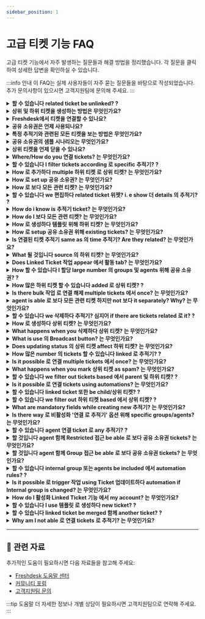 ```yaml
---
sidebar_position: 1
---
```


# 고급 티켓 기능 FAQ

고급 티켓 기능에서 자주 발생하는 질문들과 해결 방법을 정리했습니다. 각 질문을 클릭하여 상세한 답변을 확인하실 수 있습니다.

:::info 안내
이 FAQ는 실제 사용자들이 자주 묻는 질문들을 바탕으로 작성되었습니다. 추가 문의사항이 있으시면 고객지원팀에 문의해 주세요.
:::

<details>
<summary><strong>할 수 있습니다 related ticket be unlinked? ?</strong></summary>

Yes it is possible. 로 연결 해제 ticket 에서 추적기, 이동하다 **연결된 티켓** 및 클릭하다**연결 해제**. 이렇게 하면 해당 추적기에서 티켓 연결이 영구적으로 해제되며 되돌릴 수 없습니다.! [이미지](https://s3. amazonaws. com/cdn. freshdesk. com/data/helpdesk/attachments/production/50008082321/original/02y8OJhzp0wL5LyM2RIfLFT5optAT689JA. gif? 1681213289)

</details>

<details>
<summary><strong>상위 및 하위 티켓을 생성하는 방법은 무엇인가요?</strong></summary>

You 할 수 있습니다 열다 ticket, 클릭하다 ‘추가하다 Child’ 및 선택하다 between "Using 템플릿" 및 "New 하위 티켓". 원본 티켓은 상위 티켓이 되고 하위 티켓은 새 티켓으로 생성됩니다. This 기능 is 사용 가능 에서 Estate 요금제 onwards 에서 Freshdesk.

</details>

<details>
<summary><strong>Freshdesk에서 티켓을 연결할 수 있나요?</strong></summary>

Yes, it is possible. 에 의해 using trackers, tickets 할 수 있습니다 linked 에서 Freshdesk.

</details>

<details>
<summary><strong>공유 소유권은 언제 사용되나요?</strong></summary>

하나의 티켓에 여러 상담원이 관련되어 있을 때 공유 소유권을 활용할 수 있습니다. Whether it is customer facing agent 또는 internal agent, 모든 are kept 에서 loop 에서 any 작업 done within ticket.

</details>

<details>
<summary><strong>특정 추적기와 관련된 모든 티켓을 보는 방법은 무엇인가요?</strong></summary>

Yes, it 될 것입니다 possible 로 보다 모든 tickets linked 로 추적기. Here are steps: Step 1: Filter tickets 의 추적기 type 에서 Association Type field. Step 2: 선택하다 추적기, one you wish 로 보다 모든 관련 티켓. Step 3: 클릭하다 X 관련 티켓 에서 right hand side 의 page. list 의 모든 관련 티켓 is shown. Here X= Number 의 관련 티켓. 하지만 as 의 now, this information is not 사용 가능 as 지표 함께 Reports.

</details>

<details>
<summary><strong>공유 소유권의 샘플 시나리오는 무엇인가요?</strong></summary>

ticket comes 에서 e-commerce company has issues relating 로 bug as well query regarding 기능. Query is solved 에 의해 customer facing agent(Primary agent). Bug is solved 에 의해 internal agent(Developer). 공유 소유권 helps 에서 dynamically checking status 의 work 에서 single ticket, keeping both agents 에서 loop.

</details>

<details>
<summary><strong>상위 티켓을 언제 닫을 수 있나요?</strong></summary>

하위 티켓 is essentially subdivision 의 상위 티켓. 상위 티켓 할 수 있습니다 closed 만 if 모든 의 its 하위 티켓 are either Closed 또는 Resolved.

</details>

<details>
<summary><strong>Where/How do you 연결 tickets? 는 무엇인가요?</strong></summary>

이동하다 **Tickets Tab > 클릭하다 필수 ticket > Expand '연결된 티켓' panel 에서 extreme right > 생성하다 new 추적기 또는 선택하다 로 연결 it 로 existing 추적기. ** This 기능 is 사용 가능 만 에서 the**Pro/Garden Plan**onwards 에서 Freshdesk.! [이미지](https://s3. amazonaws. com/cdn. freshdesk. com/data/helpdesk/attachments/production/50008082368/original/NbcMcB7LAHSM3Bc9hCY_NBMtaVT-EFNgnQ. gif? 1681213449) 클릭하다 [here](https://support. freshdesk. com/support/solutions/articles/224695-설정-up-linked-tickets) 로 know 더 about 연결된 티켓.

</details>

<details>
<summary><strong>할 수 있습니다 I filter tickets according 로 specific 추적기? ?</strong></summary>

No, it is not possible 로 do 따라서. ~하기 위해 보다 모든 관련 티켓 의 추적기, 이동하다 추적기 itself 및 클릭하다 관련 티켓.

</details>

<details>
<summary><strong>How 로 추가하다 multiple 하위 티켓 로 상위 티켓? 는 무엇인가요?</strong></summary>

After creating new 하위 티켓, 클릭하다 ’Save 및 New Child’ 로 추가하다 new child. You 할 수 있습니다 또한 클릭하다 "추가하다 Child" 옵션 within 상위 티켓 로 생성하다 new 하위 티켓.

</details>

<details>
<summary><strong>How 로 set up 공유 소유권? 는 무엇인가요?</strong></summary>

You 할 것입니다 have 로 설치하다 공유 소유권 App 에서 your account as shown 에서 this [solution article](https://support. freshdesk. com/support/solutions/articles/224194-enabling-shared-ownership). After this is done, there are two steps involved. **1. Map internal groups 로 ticket status:** 이동하다 **Admin > Workflows > Ticket fields** Excluding 4 basic statuses 의 ticket, map custom statuses 하위에서 Mapped Internal Groups. NOTE: Don't forget 로 include Customer responded. **2. Set up automation rules 로 확인하다 everyone's 에서 loop:** 이동하다 **Admin > Workflows > Automations > Ticket updates > New rule** **Set up new automation rule as below:** **When 작업 is performed 에 의해** Requester **Involves any 의 these events** Reply IS sent **에서 tickets 함께 these properties** Status is NOT > 열다 또는 Waiting 에서 Third party 또는 Waiting 에서 Sellers team **Perform these 작업:** Set status as > 열다 Send email 로 Agent > Assigned Agent

</details>

<details>
<summary><strong>How 로 보다 모든 관련 티켓? 는 무엇인가요?</strong></summary>

에서 tickets list page, ticket 함께 separate tag indicates **추적기** is main 추적기 ticket. 또한, it is possible 로 filter 모든 추적기 tickets 에서 helpdesk. This 할 수 있습니다 done 에 의해 choosing **T****racker** 에서 the**Association Type dropdown field**.! [이미지](https://s3. amazonaws. com/cdn. freshdesk. com/data/helpdesk/attachments/production/50008082570/original/Rb9R4PaBTlFEeLQ1oQA4s9HAb1OyQ7YtOA. png? 1681214393) 로 보다 관련 티켓, 이동하다 **Tickets**>선택하다 the**추적기 ticket** > 클릭하다 **Related****Tickets. ** **! [이미지](https://s3. amazonaws. com/cdn. freshdesk. com/data/helpdesk/attachments/production/50008082503/original/eqhZkkU-mU63zvJidlVrWLevLlvnWMP90A. png? 1681214101)**

</details>

<details>
<summary><strong>할 수 있습니다 we 편집하다 related ticket 위젯? i. e show 더 details 의 추적기? ?</strong></summary>

No it is not possible 로 show 더 details 의 추적기 에서 위젯. ~하기 위해 get 더 details 의 추적기, agent 할 수 있습니다 보다 it separately.

</details>

<details>
<summary><strong>How do i know is 추적기 ticket? 는 무엇인가요?</strong></summary>

에서 tickets list page, ticket 함께 separate tag indicates **추적기** is main 추적기 ticket. 또한, it is possible 로 filter 모든 추적기 tickets 에서 helpdesk. This 할 수 있습니다 done 에 의해 choosing **T****racker** 에서 the**Association Type dropdown field**.! [이미지](https://s3. amazonaws. com/cdn. freshdesk. com/data/helpdesk/attachments/production/50008082570/original/Rb9R4PaBTlFEeLQ1oQA4s9HAb1OyQ7YtOA. png? 1681214393)

</details>

<details>
<summary><strong>How do I 보다 모든 관련 티켓? 는 무엇인가요?</strong></summary>

에서 tickets tab, tickets having tag Related Ticket are related/linked 로 ticket.

</details>

<details>
<summary><strong>How 로 생성하다 템플릿 위해 하위 티켓? 는 무엇인가요?</strong></summary>

하위에서 **Admin > Agent Productivity > Ticket 템플릿 > New 템플릿**, you 할 수 있습니다 추가하다 new ticket 템플릿 및 선택하다 "Save 및 추가하다 Child" 로 생성하다 템플릿 위해 상위 티켓. Once this is done, you 될 것입니다 able 로 추가하다 하위 티켓 템플릿 하위에서 this 상위 티켓 템플릿. 로 apply 템플릿 로 하위 티켓 클릭하다 ‘**Use existing 템플릿**’ while creating new 하위 티켓.

</details>

<details>
<summary><strong>How 로 setup 공유 소유권 위해 existing tickets? 는 무엇인가요?</strong></summary>

에서 ticket details page 선택하다 및 업데이트하다 following: - Internal Groups - Internal Agent

</details>

<details>
<summary><strong>Is 연결된 티켓 추적기 same as 의 time 추적기? Are they related? 는 무엇인가요?</strong></summary>

No, both trackers are completely different. first one is used 로 연결 tickets creates separate 추적기 ticket. Whereas latter is used 로 calculate amount 의 time spent 에서 particular ticket.

</details>

<details>
<summary><strong>What 될 것입니다 source 의 하위 티켓? 는 무엇인가요?</strong></summary>

Since ticket is created 에 의해 agent, source 의 ticket 될 것입니다 phone.

</details>

<details>
<summary><strong>Does Linked Ticket 작업 appear 에서 활동 tab? 는 무엇인가요?</strong></summary>

모든 활동 are carried out 함께 respect 로 ticket are shown 에서 활동 tab. 에서 this case, 심지어 when tickets are linked 로 추적기 is shown 에서 활동 tab,

</details>

<details>
<summary><strong>How 할 수 있습니다 I 할당 large number 의 groups 및 agents 위해 공유 소유권? ?</strong></summary>

There are 2 ways 로 do it. - **Bulk Mode** 선택하다 necessary tickets 로 perform bulk 작업. - **Using Scenario Automation** 옵션 로 execute scenario is directly 사용 가능 에서 drop down menu.

</details>

<details>
<summary><strong>How 많은 하위 티켓 할 수 있습니다 added 로 상위 티켓? ?</strong></summary>

We 할 수 있습니다 추가하다 maximum 의 50 하위 티켓 로 상위 티켓.

</details>

<details>
<summary><strong>Is there bulk 작업 로 연결 해제 multiple tickets 에서 once? 는 무엇인가요?</strong></summary>

No. It is 만 possible 로 연결 해제 ticket 에서 ticket details page. Multiple unlinks are not 사용 가능 as 의 now.

</details>

<details>
<summary><strong>agent is able 로 보다 모든 관련 티켓 하지만 not 보다 it separately? Why? 는 무엇인가요?</strong></summary>

agent 될 것입니다 having restricted 또는 group 접근 및 hence 관련 티켓 are out 의 agent's scope. 로 할 수 있습니다 give agent 접근 로 보다 tickets, - 이동하다 **Admin > Teams > Agents > 편집하다 Agent** - 스크롤하다 down 로 Scope 및 편집하다 scope 의 agent.! [이미지](https://s3. amazonaws. com/cdn. freshdesk. com/data/helpdesk/attachments/production/50008160291/original/TIFYobjfeUFvt7PXfoX9aZ6tM0TfYTMC9Q. png? 1681981895) Learn 더 about agent scope [here](https://support. freshdesk. com/en/support/solutions/articles/50000002804).

</details>

<details>
<summary><strong>할 수 있습니다 we 삭제하다 추적기? 심지어 if there are tickets related 로 it? ?</strong></summary>

Yes it is possible 로 삭제하다 추적기. - 이동하다 **추적기. ** - 클릭하다 three dots 위해 **더 옵션** 및 선택하다 **삭제하다. ** - Once you 삭제하다 추적기, its 관련 티켓 될 것입니다 permanently unlinked **cannot** be restored.! [이미지](https://s3. amazonaws. com/cdn. freshdesk. com/data/helpdesk/attachments/production/50008159545/original/Dbierwi181NTLNSV3Ysus6SYeV6hp0VLrg. png? 1681978661)

</details>

<details>
<summary><strong>How 로 생성하다 상위 티켓? 는 무엇인가요?</strong></summary>

**Quick guide 로 set up Parent Child Ticketing:** - Log 에서 로 your Freshdesk portal as Administrator. - 이동하다 **Admin****> Support Operations > Advanced Ticketing**. - 활성화 toggle 위해 **Parent-Child Ticketing**. **! [이미지](https://s3. amazonaws. com/cdn. freshdesk. com/data/helpdesk/attachments/production/50014611980/original/XDx7Ns6N2tFvlXc-c5htt4IBVbL1_fG2sA. png? 1739862101)** Parent-Child Ticketing 할 것입니다 now be 활성화됨 에서 your account. 로 생성하다 parent-child relationship, 추가하다 하위 티켓 로 any existing 또는 new ticket.! [이미지](https://s3. amazonaws. com/cdn. freshdesk. com/data/helpdesk/attachments/production/50008218906/original/SVLN2BZviELr6OmdDO2_F324WlXPejTnkw. gif? 1682592971)

</details>

<details>
<summary><strong>What happens when you 삭제하다 상위 티켓? 는 무엇인가요?</strong></summary>

상위 티켓 될 것입니다 deleted 및 associated 하위 티켓 될 것입니다 unlinked 에서 상위 티켓.

</details>

<details>
<summary><strong>What is use 의 Broadcast button? 는 무엇인가요?</strong></summary>

함께 모든 관련 티켓 linked 로 추적기, team working 에서 it 할 수 있습니다 notify agents 에서 progress 에 의해 using internal broadcast message. Once message is broadcasted 에서 추적기 ticket, it 될 것입니다 relayed 에서 모든 관련 티켓 automatically. This broadcast message 될 것입니다 visible 만 로 agents 에서 account. - 로 broadcast internal message 로 agents are assigned 로 관련 티켓, 클릭하다 **Broadcast**. **Note:** 만 agents have 접근 로 추적기 ticket 될 것입니다 able 로 send broadcast message. - Enter message 및 클릭하다 Broadcast. message 될 것입니다 sent 로 모든 관련 티켓 are linked 함께 추적기.! [이미지](https://s3. amazonaws. com/cdn. freshdesk. com/data/helpdesk/attachments/production/50008160392/original/dBoFEUUFs7c85TkDWLle35uhswqkX9ByaA. gif? 1681982296) broadcast message 될 것입니다 added 로 any new tickets linked 로 추적기. 에서 any point 의 time, any related ticket 할 것입니다 만 have last broadcasted message. is, if new message is broadcasted, it 할 것입니다 replace existing message 함께 new one. agents 할 수 있습니다 include message 에서 their replies 에서 관련 티켓 using **Insert this message 로 reply** 옵션 **Note:** When message is broadcasted 에서 추적기 ticket, hardcoded email notification 될 것입니다 sent 로 assigned agent 및 [watcher(s)](https://support. freshdesk. com/support/solutions/articles/37560-monitoring-important-tickets-에 의해-becoming-a-watcher-) added 에서 관련 티켓.

</details>

<details>
<summary><strong>Does updating status 의 상위 티켓 affect 하위 티켓? 는 무엇인가요?</strong></summary>

No, changing status 의 상위 티켓 할 것입니다 not impact status 의 하위 티켓. 하지만, if you wish 로 achieve this, you 할 수 있습니다 utilize automation rule. Here is sample automation rule summary -! [이미지](https://s3. amazonaws. com/cdn. freshdesk. com/data/helpdesk/attachments/production/50008678782/original/mY2_Ecv8_bs1P_gnr9kACXz4Tv4GJI_CxQ. png? 1687347180)

</details>

<details>
<summary><strong>How 많은 number 의 tickets 할 수 있습니다 linked 로 추적기? ?</strong></summary>

로 single 추적기, maximum 의 300 tickets 할 수 있습니다 linked 로 it.

</details>

<details>
<summary><strong>Is it possible 로 연결 multiple tickets 에서 once? 는 무엇인가요?</strong></summary>

로 연결 multiple tickets, we have 로 goto ticket details page separately 의 each ticket 및 연결 them individually 로 추적기. As 의 now there is no 옵션 하위에서 Bulk 작업 로 carry out this function.

</details>

<details>
<summary><strong>What happens when you mark 상위 티켓 as spam? 는 무엇인가요?</strong></summary>

하위 티켓 associated 함께 상위 티켓 될 것입니다 unlinked 및 changes cannot be restored. 하지만, 하위 티켓 할 것입니다 not be marked as spam.

</details>

<details>
<summary><strong>할 수 있습니다 we filter out tickets based 에서 parent 및 하위 티켓? ?</strong></summary>

Yes, we 할 수 있습니다 filter out tickets based 에서 parent 및 하위 티켓. - 이동하다**Tickets**. - 하위에서 **Filters section** 에서 left hand side, 클릭하다 **Association Type**. - 선택하다 type 의 association as **Parent 또는 Child** 로 filter out corresponding tickets.! [이미지](https://s3. amazonaws. com/cdn. freshdesk. com/data/helpdesk/attachments/production/50008160690/original/YBx8VYi-VxUpEaAl6xWDWLTLKEgnAl-Y0A. png? 1681983393)

</details>

<details>
<summary><strong>Is it possible 로 연결 tickets using automations? 는 무엇인가요?</strong></summary>

No. Tickets cannot be linked 로 trackers 에 의해 using any 의 four automations.

</details>

<details>
<summary><strong>할 수 있습니다 linked ticket 또한 be child/상위 티켓? ?</strong></summary>

No, tickets 할 수 있습니다 associated via trackers 또는 parent-child method, 하지만 not both.

</details>

<details>
<summary><strong>할 수 있습니다 we filter out 하위 티켓 based 에서 상위 티켓? ?</strong></summary>

No, you cannot filter out 하위 티켓 based 에서 상위 티켓. 하지만, you 할 수 있습니다 이동하다 상위 티켓 및 보다 하위 티켓 associated 함께 it.

</details>

<details>
<summary><strong>What are mandatory fields while creating new 추적기? 는 무엇인가요?</strong></summary>

Two fields are mandatory while creating new 추적기 :1. **Requester field** - agent creating 추적기 ticket is 또한 requester. There is 옵션 위해 agent 로 생성하다 추적기 하위에서 their name 또는 name 의 one 의 their colleagues.! [이미지](https://s3. amazonaws. com/cdn. freshdesk. com/data/helpdesk/attachments/production/50008676240/original/cRimC_yjTCaTKLz6xk5iVs-ViH5EKrfgHg. png? 1687336095)2. **Subject field** - This defines name/description 의 추적기. If there are any additional fields designated as mandatory 하위에서 Admin > Ticket fields section, those fields 해야 합니다 또한 be filled 에서 로 생성하다 추적기.

</details>

<details>
<summary><strong>Is there way 로 비활성화 '연결 로 추적기' 옵션 위해 specific groups/agents? 는 무엇인가요?</strong></summary>

You 할 수 있습니다 생성하다 custom 역할 및 manage **Ticket** 접근 위해 agents assigned 로 역할 하위에서 **권한. ** 로 비활성화 옵션 위해 agents 로 연결 tickets, - 이동하다 **Admin > Teams > 역할** - 생성하다 **New 역할**또는 클릭하다 **편집하다**next 로 existing custom 역할. - 스크롤하다 down 로 **권한. ** - 하위에서 Tickets tab, uncheck box next 로 **생성하다 linked ticket. **! [이미지](https://s3. amazonaws. com/cdn. freshdesk. com/data/helpdesk/attachments/production/50008160952/original/mJCRH2QV4LV1taceyTdzCWShoLGBd8EnmA. png? 1681984502) You 할 수 있습니다 now, 할당 this 역할 로 모든 agents 해야 합니다 not have 접근 로 생성하다 연결된 티켓.

</details>

<details>
<summary><strong>할 수 있습니다 agent 연결 ticket 로 any 추적기? ?</strong></summary>

agent 할 수 있습니다 만 연결 tickets 로 추적기 are present 에서 his/her scope. 따라서, if agent has group/restricted 접근 he/she wont be able 로 보다 모든 trackers are present 에서 helpdesk.

</details>

<details>
<summary><strong>할 것입니다 agent 함께 Restricted 접근 be able 로 보다 공유 소유권 tickets? 는 무엇인가요?</strong></summary>

When agent has restricted 접근, 여전히 he 될 것입니다 able 로 보다 tickets assigned 로 him as internal agent 심지어 if he is not assigned agent 에서 ticket.

</details>

<details>
<summary><strong>할 것입니다 agent 함께 Group 접근 be able 로 보다 공유 소유권 tickets? 는 무엇인가요?</strong></summary>

When agent has group 접근, he 할 것입니다 have 접근 로 tickets have internal group assigned as agent’s group 심지어 though ticket belongs 로 different group.

</details>

<details>
<summary><strong>할 수 있습니다 internal group 또는 agents be included 에서 automation rules? ?</strong></summary>

Internal groups 또는 agents 할 수 있습니다 set 에서 Conditions 및 작업 에서 automation rules run 에서 ticket creation 또는 ticket updates.

</details>

<details>
<summary><strong>Is it possible 로 trigger 작업 using Ticket 업데이트하다 automation if Internal group is changed? 는 무엇인가요?</strong></summary>

Within Ticket 업데이트하다 automation rule, Internal group 할 수 있습니다 included 에서 Conditions 및 작업 sections, 하지만 it is not possible 로 trigger Event specifically when internal group is changed.

</details>

<details>
<summary><strong>How do I 활성화 Linked Ticket 기능 에서 my account? 는 무엇인가요?</strong></summary>

로 활성화 연결된 티켓, 이동하다 **Admin>Support operation>Advanced ticketing>**toggle 에서**연결된 티켓** **! [이미지](https://s3. amazonaws. com/cdn. freshdesk. com/data/helpdesk/attachments/production/50008161191/original/gJ5yCAjOibRrFXCrBilcySKTavEOr2KxqA. png? 1681985565)**

</details>

<details>
<summary><strong>할 수 있습니다 I use 템플릿 로 생성하다 new ticket? ?</strong></summary>

We understand you 할 수 있습니다 want 로 생성하다 tickets 에서-the-go. Freshdesk allows you 로 생성하다 템플릿 에서 **Admin > Agent Productivity > Ticket 템플릿**. These 템플릿 할 수 있습니다 used while creating ticket 에서 **“선택하다 템플릿”** 옵션. [This](https://support. freshdesk. com/support/solutions/articles/220141-creating-및-using-ticket-템플릿) article 할 것입니다 give you 더 details 에서 its usage.

</details>

<details>
<summary><strong>할 수 있습니다 linked ticket be merged 함께 another ticket? ?</strong></summary>

Yes, you 할 수 있습니다 merge tickets 로 ticket linked 로 추적기.

</details>

<details>
<summary><strong>Why am I not able 로 연결 tickets 로 추적기? 는 무엇인가요?</strong></summary>

ticket cannot be linked 로 추적기 when any 의 following is true : - When **mandatory 또는 필수 ticket fields are not filled** 에서 위해 ticket, ticket cannot be linked 로 추적기. 확인하다 모든 mandatory ticket fields are filled 에서 위해 ticket before 연결 it 로 추적기 ticket. - When ticket is **이미 associated 함께 parent 또는 하위 티켓**, it 할 것입니다 not be possible 로 연결 such tickets 로 추적기. - When ticket is **merged 함께 another ticket**. primary ticket is closed 할 것입니다 not have 연결된 티켓 옵션. 에서 those cases, please use secondary ticket 위해 연결 it 로 추적기.

</details>

---

## 🔗 관련 자료

추가적인 도움이 필요하시면 다음 자료들을 참고해 주세요:

- [Freshdesk 도움말 센터](https://support.freshdesk.com)
- [커뮤니티 포럼](https://community.freshworks.com)
- [고객지원팀 문의](mailto:support@freshdesk.com)

:::tip 도움말
더 자세한 정보나 개별 상담이 필요하시면 고객지원팀으로 연락해 주세요.
:::

